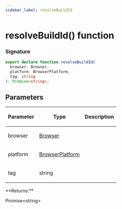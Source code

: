 ```yaml
---
sidebar_label: resolveBuildId
---
```


# resolveBuildId() function

### Signature

```typescript
export declare function resolveBuildId(
  browser: Browser,
  platform: BrowserPlatform,
  tag: string
): Promise<string>;
```

## Parameters

<table><thead><tr><th>

Parameter

</th><th>

Type

</th><th>

Description

</th></tr></thead>
<tbody><tr><td>

browser

</td><td>

[Browser](./browsers.browser.md)

</td><td>

</td></tr>
<tr><td>

platform

</td><td>

[BrowserPlatform](./browsers.browserplatform.md)

</td><td>

</td></tr>
<tr><td>

tag

</td><td>

string

</td><td>

</td></tr>
</tbody></table>
**Returns:**

Promise&lt;string&gt;
